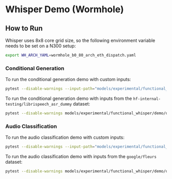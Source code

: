 # Whisper Demo (Wormhole)

## How to Run

Whisper uses 8x8 core grid size, so the following environment variable needs to be set on a N300 setup:

```sh
export WH_ARCH_YAML=wormhole_b0_80_arch_eth_dispatch.yaml
```

### Conditional Generation

To run the conditional generation demo with custom inputs:
```sh
pytest --disable-warnings --input-path="models/experimental/functional_whisper/demo/dataset/conditional_generation" models/experimental/functional_whisper/demo/demo.py::test_demo_for_conditional_generation
```

To run the conditional generation demo with inputs from the `hf-internal-testing/librispeech_asr_dummy` dataset:
```sh
pytest --disable-warnings models/experimental/functional_whisper/demo/demo.py::test_demo_for_conditional_generation_dataset
```

### Audio Classification

To run the audio classification demo with custom inputs:
```sh
pytest --disable-warnings --input-path="models/experimental/functional_whisper/demo/dataset/audio_classification" models/experimental/functional_whisper/demo/demo.py::test_demo_for_audio_classification
```

To run the audio classification demo with inputs from the `google/fleurs` dataset:
```sh
pytest --disable-warnings models/experimental/functional_whisper/demo/demo.py::test_demo_for_audio_classification_dataset
```
